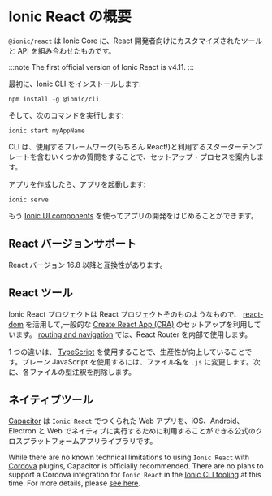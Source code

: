 # Ionic React の概要

`@ionic/react` は Ionic Core に、React 開発者向けにカスタマイズされたツールと API を組み合わせたものです。

:::note
The first official version of Ionic React is v4.11.
:::

最初に、Ionic CLI をインストールします:

```shell
npm install -g @ionic/cli
```

そして、次のコマンドを実行します:

```shell
ionic start myAppName
```

CLI は、使用するフレームワーク(もちろん React!)と利用するスターターテンプレートを含むいくつかの質問をすることで、セットアップ・プロセスを案内します。

アプリを作成したら、アプリを起動します:

```shell
ionic serve
```

もう [Ionic UI components](../components.md) を使ってアプリの開発をはじめることができます。

## React バージョンサポート

React バージョン 16.8 以降と互換性があります。

## React ツール

Ionic React プロジェクトは React プロジェクトそのものようなもので、 [react-dom](https://reactjs.org/docs/react-dom.html) を活用して,一般的な [Create React App (CRA)](https://github.com/facebook/create-react-app) のセットアップを利用しています。 [routing and navigation](navigation.md) では、React Router を内部で使用します。

1 つの違いは、 [TypeScript](http://www.typescriptlang.org/) を使用することで、生産性が向上していることです。プレーン JavaScript を使用するには、ファイル名を `.js` に変更します。次に、各ファイルの型注釈を削除します。

## ネイティブツール

[Capacitor](https://capacitorjs.com) は `Ionic React` でつくられた Web アプリを、iOS、Android、Electron と Web でネイティブに実行するために利用することができる公式のクロスプラットフォームアプリライブラリです。

While there are no known technical limitations to using `Ionic React` with [Cordova](https://cordova.apache.org/) plugins, Capacitor is officially recommended. There are no plans to support a Cordova integration for `Ionic React` in the [Ionic CLI tooling](../cli.md) at this time. For more details, please [see here](https://capacitorjs.com/docs/cordova).
